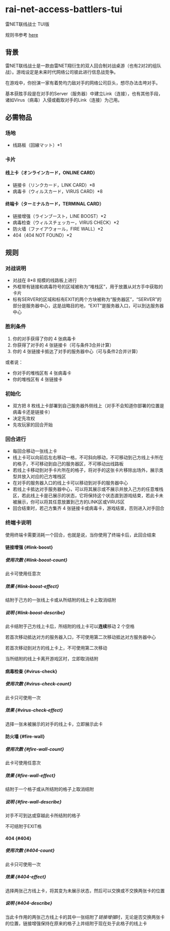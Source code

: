 # rai-net-access-battlers-tui

雷NET联线战士 TUI版

规则书参考 [here](https://steinsgate.jp/rainet/111218_rulebook.pdf)

## 背景

雷NET联线战士是一款由雷NET翔衍生的双人回合制对战桌游（也有2对2的组队战）。游戏设定是未来时代网络公司彼此进行信息战竞争。

在游戏中，你扮演一家有着势均力敌对手的网络公司巨头，想尽办法击垮对手。

基本获胜手段是在对手的Server（服务器）中建立Link（连接），也有其他手段，诸如Virus（病毒）入侵或截取对手的Link（连接）为己用。

## 必需物品

### 场地

- 线路板（回線マット）*1

### 卡片

#### 线上卡（オンラインカード，ONLINE CARD）

- 链接卡（リンクカード，LINK CARD）*8
- 病毒卡（ウィルスカード，VIRUS CARD）*8

#### 终端卡（ターミナルカード，TERMINAL CARD）

- 链接增强（ラインブースト，LINE BOOST）*2
- 病毒检查（ウィルスチェッカー，VIRUS CHECK）*2
- 防火墙（ファイアウォール，FIRE WALL）*2
- 404（404 NOT FOUND）*2

## 规则

### 对战说明

- 对战在 8*8 规模的线路板上进行
- 外框带有链接和病毒符号的区域被称为“堆栈区”，用于放置从对方手中获取的卡片
- 标有SERVER的区域和标有EXIT的两个方块被称为“服务器区”，“SERVER”的部分是服务器中心，这是战略目的地，“EXIT”是服务器入口，可以到达服务器中心

### 胜利条件

1. 你的对手获得了你的 4 张病毒卡
2. 你获得了对手的 4 张链接卡（可与条件3合并计算）
3. 你的 4 张链接卡抵达了对手的服务器中心（可与条件2合并计算）

或者说：

- 你对手的堆栈区有 4 张病毒卡
- 你的堆栈区有 4 张链接卡

### 初始化

- 双方把 8 枚线上卡部署到自己服务器外侧线上（对手不会知道你部署的位置是病毒卡还是链接卡）
- 决定先攻权
- 先攻玩家的回合开始

### 回合进行

- 每回合移动一张线上卡
- 线上卡可以向前后左右移动一格，不可斜向移动，不可移动到己方线上卡所在的格子，不可移动到自己的服务器区，不可移动出线路板
- 若线上卡移动到对手卡片所在的格子，将对手的这张卡片移除出场外，展示类型并放入对应的己方堆栈区
- 在对手的服务器入口的线上卡可以移动到对手的服务器中心
- 若线上卡抵达对手服务器中心，可以将其展示或不展示并放入己方的任意堆栈区，若此线上卡是已展示的状态，它将保持这个状态直到游戏结束，若此卡未被展示，你可以将其任意放置到己方的LINK区或VIRUS区
- 回合结束时，若己方集齐 4 张链接卡或病毒卡，游戏结束，否则进入对手回合

### 终端卡说明

使用终端卡需要消耗一个回合，也就是说，当你使用了终端卡后，此回合结束

#### 链接增强 {#link-boost}

##### 使用次数 {#link-boost-count}

此卡可使用任意次

##### 效果 {#link-boost-effect}

结附于己方的一张线上卡或从所结附的线上卡上取消结附

##### 说明 {#link-boost-describe}

此卡结附于己方线上卡后，所结附的线上卡可以**连续**移动 2 个空格

若首次移动抵达对方的服务器入口，不可使用第二次移动抵达对方服务器中心

若首次移动到对方的线上卡上，不可使用第二次移动

当所结附的线上卡离开游戏区时，立即取消结附

#### 病毒检查 {#virus-check}

##### 使用次数 {#virus-check-count}

此卡只可使用一次

##### 效果 {#virus-check-effect}

选择一张未被展示的对手的线上卡，立即展示此卡

#### 防火墙 {#fire-wall}

##### 使用次数 {#fire-wall-count}

此卡可使用任意次

##### 效果 {#fire-wall-effect}

结附于一个格子或从所结附的格子上取消结附

##### 说明 {#fire-wall-describe}

对手不可到达或穿越此卡所结附的格子

不可结附于EXIT格

#### 404 {#404}

##### 使用次数 {#404-count}

此卡只可使用一次

##### 效果 {#404-effect}

选择两张己方线上卡，将其变为未展示状态，然后可以交换或不交换两张卡的位置

##### 说明 {#404-describe}

当此卡作用的两张己方线上卡的其中一张结附了*链接增强*时，无论是否交换两张卡的位置，链接增强保持在原来的格子上并结附于现在处于此格子的线上卡
